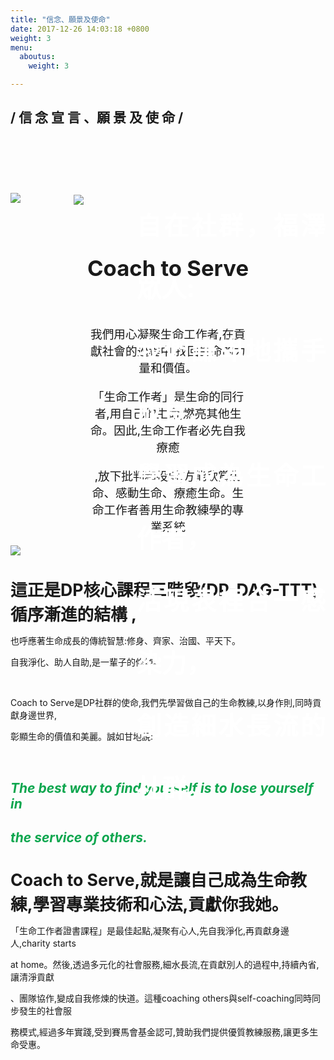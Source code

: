 ```yaml
---
title: "信念、願景及使命"
date: 2017-12-26 14:03:18 +0800
weight: 3
menu:
  aboutus:
    weight: 3

---
```

<div style="height:120px;">
    <h2 class="bold content-title"> / 信 念 宣 言 、願 景 及 使 命 /</h2>
</div>
<br>
<div style="position: relative">
    <img style="position: absolute;top: 15%;z-index: 10;left:20%;" src="/img/title.png">
    <div style="position: absolute;top: 15%;z-index: 10;left:40%;font-size:30pt;text-align:justify;color:white;">
        <b style="line-height:250%">自在社群，福澤眾人:</b><br>
        <b style="line-height:250%">我們謙卑地攜手成長，</b><br>
        <b style="line-height:250%">學習成為生命工作者，</b><br>
        <b style="line-height:250%">活現表裡合一感染力，</b><br>
        <b style="line-height:250%">創造細水長流的社群。</b>
    </div>
    <img src="/img/bird_bg.jpg">
</div>
<br>
<br>
<h3 style="font-size:26pt;text-align:center"> Coach to Serve </h2>
    <br>
    <div style="width:50%;text-align:center;margin:0 25%;font-size:14pt">
        <p>我們用心凝聚生命工作者,在貢獻社會的過程中,找回生命的力量和價值。</p>
        <p>「生命工作者」是生命的同行者,用自己的生命,燃亮其他生命。因此,生命工作者必先自我療癒</p>
        <p>,放下批判和投射,方能欣賞生命、感動生命、療癒生命。生命工作者善用生命教練學的專業系統</p>
    </div>
    <div>
        <img src="/img/content.png">
    </div>
    <br>
    <br>
    <div>
        <b style="font-size:20pt;">這正是DP核心課程三階段(DP-DAG-TTT) 循序漸進的結構 ,</b>
        <p>也呼應著生命成長的傳統智慧:修身、齊家、治國、平天下。</p>
        <p>自我淨化、助人自助,是一輩子的修煉。</p>
        <br>
        <p>Coach to Serve是DP社群的使命,我們先學習做自己的生命教練,以身作則,同時貢獻身邊世界,</p>
        <p>彰顯生命的價值和美麗。誠如甘地說:</p>
        <br>
        <h2>
            <i style="color:#0CA64E">The best way to find yourself is to lose yourself in</i>
        </h2>
        <h2>
            <i style="color:#0CA64E">the service of others.</i>
        </h2>
        <br>
        <b style="font-size:20pt;">Coach to Serve,就是讓自己成為生命教練,學習專業技術和心法,貢獻你我她。</b>
        <p>「生命工作者證書課程」是最佳起點,凝聚有心人,先自我淨化,再貢獻身邊人,charity starts</p>
        <p>at home。然後,透過多元化的社會服務,細水長流,在貢獻別人的過程中,持續內省,讓清淨貢獻</p>
        <p>、團隊協作,變成自我修煉的快道。這種coaching others與self-coaching同時同步發生的社會服</p>
        <p>務模式,經過多年實踐,受到賽馬會基金認可,贊助我們提供優質教練服務,讓更多生命受惠。</p>
        <br>
        <br>
    </div>